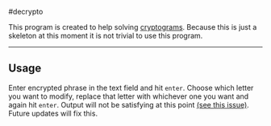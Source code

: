 #decrypto

This program is created to help solving [cryptograms](https://en.wikipedia.org/wiki/Cryptogram).
Because this is just a skeleton at this moment it is not trivial to use this program.
___
## Usage
Enter encrypted phrase in the text field and hit `enter`.
Choose which letter you want to modify, replace that letter with whichever one you want and again hit `enter`.
Output will not be satisfying at this point [(see this issue)](https://github.com/alexlcs/decrypto/issues/1). 
Future updates will fix this.
